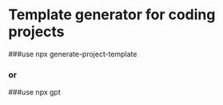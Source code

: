 # Template generator for coding projects

###use npx generate-project-template
### or 
###use npx gpt
